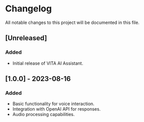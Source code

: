 # Changelog

All notable changes to this project will be documented in this file.

## [Unreleased]

### Added
- Initial release of VITA AI Assistant.

## [1.0.0] - 2023-08-16
### Added
- Basic functionality for voice interaction.
- Integration with OpenAI API for responses.
- Audio processing capabilities.

